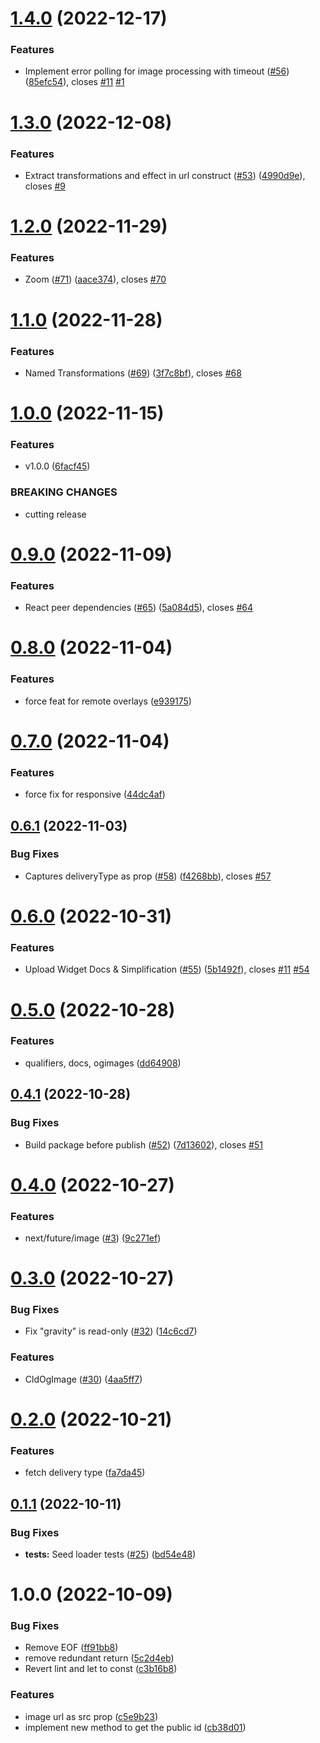 # [1.4.0](https://github.com/colbyfayock/next-cloudinary/compare/v1.3.0...v1.4.0) (2022-12-17)


### Features

* Implement error polling for image processing with timeout ([#56](https://github.com/colbyfayock/next-cloudinary/issues/56)) ([85efc54](https://github.com/colbyfayock/next-cloudinary/commit/85efc54fec0c56cc40fa8cb499a7133efda56407)), closes [#11](https://github.com/colbyfayock/next-cloudinary/issues/11) [#1](https://github.com/colbyfayock/next-cloudinary/issues/1)

# [1.3.0](https://github.com/colbyfayock/next-cloudinary/compare/v1.2.0...v1.3.0) (2022-12-08)


### Features

* Extract transformations and effect in url construct ([#53](https://github.com/colbyfayock/next-cloudinary/issues/53)) ([4990d9e](https://github.com/colbyfayock/next-cloudinary/commit/4990d9e3b235a21b5f7be1c41b139503fd4665d7)), closes [#9](https://github.com/colbyfayock/next-cloudinary/issues/9)

# [1.2.0](https://github.com/colbyfayock/next-cloudinary/compare/v1.1.0...v1.2.0) (2022-11-29)


### Features

* Zoom ([#71](https://github.com/colbyfayock/next-cloudinary/issues/71)) ([aace374](https://github.com/colbyfayock/next-cloudinary/commit/aace374927be74fe91d853fa0c3491e28fd4790b)), closes [#70](https://github.com/colbyfayock/next-cloudinary/issues/70)

# [1.1.0](https://github.com/colbyfayock/next-cloudinary/compare/v1.0.0...v1.1.0) (2022-11-28)


### Features

* Named Transformations ([#69](https://github.com/colbyfayock/next-cloudinary/issues/69)) ([3f7c8bf](https://github.com/colbyfayock/next-cloudinary/commit/3f7c8bf1b86b9aabebd390a80d150afb77ed4e29)), closes [#68](https://github.com/colbyfayock/next-cloudinary/issues/68)

# [1.0.0](https://github.com/colbyfayock/next-cloudinary/compare/v0.9.0...v1.0.0) (2022-11-15)


### Features

* v1.0.0 ([6facf45](https://github.com/colbyfayock/next-cloudinary/commit/6facf45c31d6ee4adb1bc500f4b6f23742597b6d))


### BREAKING CHANGES

* cutting release

# [0.9.0](https://github.com/colbyfayock/next-cloudinary/compare/v0.8.0...v0.9.0) (2022-11-09)


### Features

* React peer dependencies ([#65](https://github.com/colbyfayock/next-cloudinary/issues/65)) ([5a084d5](https://github.com/colbyfayock/next-cloudinary/commit/5a084d5bee603fbb64727819ffcaf0ac0ea1b9bd)), closes [#64](https://github.com/colbyfayock/next-cloudinary/issues/64)

# [0.8.0](https://github.com/colbyfayock/next-cloudinary/compare/v0.7.0...v0.8.0) (2022-11-04)


### Features

* force feat for remote overlays ([e939175](https://github.com/colbyfayock/next-cloudinary/commit/e939175d028c2191e278c69f830c5bd3ead93af9))

# [0.7.0](https://github.com/colbyfayock/next-cloudinary/compare/v0.6.1...v0.7.0) (2022-11-04)


### Features

* force fix for responsive ([44dc4af](https://github.com/colbyfayock/next-cloudinary/commit/44dc4af3f150cf5eaf9927a3284c53147f54cd59))

## [0.6.1](https://github.com/colbyfayock/next-cloudinary/compare/v0.6.0...v0.6.1) (2022-11-03)


### Bug Fixes

* Captures deliveryType as prop ([#58](https://github.com/colbyfayock/next-cloudinary/issues/58)) ([f4268bb](https://github.com/colbyfayock/next-cloudinary/commit/f4268bbe89455f01d0dc7dd7a6503cf3592a1e18)), closes [#57](https://github.com/colbyfayock/next-cloudinary/issues/57)

# [0.6.0](https://github.com/colbyfayock/next-cloudinary/compare/v0.5.0...v0.6.0) (2022-10-31)


### Features

* Upload Widget Docs & Simplification ([#55](https://github.com/colbyfayock/next-cloudinary/issues/55)) ([5b1492f](https://github.com/colbyfayock/next-cloudinary/commit/5b1492f48d9e6793e502fe3dc9ca64ddaa830522)), closes [#11](https://github.com/colbyfayock/next-cloudinary/issues/11) [#54](https://github.com/colbyfayock/next-cloudinary/issues/54)

# [0.5.0](https://github.com/colbyfayock/next-cloudinary/compare/v0.4.1...v0.5.0) (2022-10-28)


### Features

* qualifiers, docs, ogimages ([dd64908](https://github.com/colbyfayock/next-cloudinary/commit/dd6490841ce8d801da36ea00c5f98ec7cab83538))

## [0.4.1](https://github.com/colbyfayock/next-cloudinary/compare/v0.4.0...v0.4.1) (2022-10-28)


### Bug Fixes

* Build package before publish ([#52](https://github.com/colbyfayock/next-cloudinary/issues/52)) ([7d13602](https://github.com/colbyfayock/next-cloudinary/commit/7d13602bb4a1726e8acaf8495747f9f5a0022bc6)), closes [#51](https://github.com/colbyfayock/next-cloudinary/issues/51)

# [0.4.0](https://github.com/colbyfayock/next-cloudinary/compare/v0.3.0...v0.4.0) (2022-10-27)


### Features

* next/future/image ([#3](https://github.com/colbyfayock/next-cloudinary/issues/3)) ([9c271ef](https://github.com/colbyfayock/next-cloudinary/commit/9c271ef47a5aba55ea168995c345bc835f22ef16))

# [0.3.0](https://github.com/colbyfayock/next-cloudinary/compare/v0.2.0...v0.3.0) (2022-10-27)


### Bug Fixes

* Fix "gravity" is read-only ([#32](https://github.com/colbyfayock/next-cloudinary/issues/32)) ([14c6cd7](https://github.com/colbyfayock/next-cloudinary/commit/14c6cd72c5a086fe0ff655654a475b8dfc6bb4ce))


### Features

* CldOgImage ([#30](https://github.com/colbyfayock/next-cloudinary/issues/30)) ([4aa5ff7](https://github.com/colbyfayock/next-cloudinary/commit/4aa5ff7e5d2e57e1c440b0e857c21c77ff5ffe2a))

# [0.2.0](https://github.com/colbyfayock/next-cloudinary/compare/v0.1.1...v0.2.0) (2022-10-21)


### Features

* fetch delivery type ([fa7da45](https://github.com/colbyfayock/next-cloudinary/commit/fa7da4571bc5917a4afd48a5125cc6406284c835))

## [0.1.1](https://github.com/colbyfayock/next-cloudinary/compare/v0.1.0...v0.1.1) (2022-10-11)


### Bug Fixes

* **tests:** Seed loader tests ([#25](https://github.com/colbyfayock/next-cloudinary/issues/25)) ([bd54e48](https://github.com/colbyfayock/next-cloudinary/commit/bd54e48f008dee612116e4eff29aef7500b20621))

# 1.0.0 (2022-10-09)


### Bug Fixes

* Remove EOF ([ff91bb8](https://github.com/colbyfayock/next-cloudinary/commit/ff91bb8dbad2a18aa92154e6cf1a82c38b6975f0))
* remove redundant return ([5c2d4eb](https://github.com/colbyfayock/next-cloudinary/commit/5c2d4eb63f6677b400e8a2935d665c0aee79efe8))
* Revert lint and let to const ([c3b16b8](https://github.com/colbyfayock/next-cloudinary/commit/c3b16b8b7866c3948f9944a706958cd61cf07dd3))


### Features

* image url as src prop ([c5e9b23](https://github.com/colbyfayock/next-cloudinary/commit/c5e9b2313710acb064b2ce6b50693cbd90ea5b56))
* implement new method to get the public id ([cb38d01](https://github.com/colbyfayock/next-cloudinary/commit/cb38d01ee9feabd7cdd061669ec16572c393e9a5))
